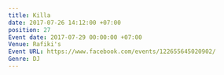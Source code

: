 ```yaml
---
title: Killa
date: 2017-07-26 14:12:00 +07:00
position: 27
Event date: 2017-07-29 00:00:00 +07:00
Venue: Rafiki's
Event URL: https://www.facebook.com/events/122655645020902/
Genre: DJ
---
```


